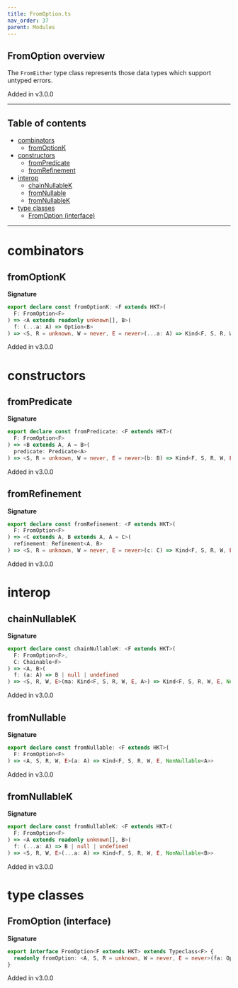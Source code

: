 ```yaml
---
title: FromOption.ts
nav_order: 37
parent: Modules
---
```


## FromOption overview

The `FromEither` type class represents those data types which support untyped errors.

Added in v3.0.0

---

<h2 class="text-delta">Table of contents</h2>

- [combinators](#combinators)
  - [fromOptionK](#fromoptionk)
- [constructors](#constructors)
  - [fromPredicate](#frompredicate)
  - [fromRefinement](#fromrefinement)
- [interop](#interop)
  - [chainNullableK](#chainnullablek)
  - [fromNullable](#fromnullable)
  - [fromNullableK](#fromnullablek)
- [type classes](#type-classes)
  - [FromOption (interface)](#fromoption-interface)

---

# combinators

## fromOptionK

**Signature**

```ts
export declare const fromOptionK: <F extends HKT>(
  F: FromOption<F>
) => <A extends readonly unknown[], B>(
  f: (...a: A) => Option<B>
) => <S, R = unknown, W = never, E = never>(...a: A) => Kind<F, S, R, W, E, B>
```

Added in v3.0.0

# constructors

## fromPredicate

**Signature**

```ts
export declare const fromPredicate: <F extends HKT>(
  F: FromOption<F>
) => <B extends A, A = B>(
  predicate: Predicate<A>
) => <S, R = unknown, W = never, E = never>(b: B) => Kind<F, S, R, W, E, B>
```

Added in v3.0.0

## fromRefinement

**Signature**

```ts
export declare const fromRefinement: <F extends HKT>(
  F: FromOption<F>
) => <C extends A, B extends A, A = C>(
  refinement: Refinement<A, B>
) => <S, R = unknown, W = never, E = never>(c: C) => Kind<F, S, R, W, E, B>
```

Added in v3.0.0

# interop

## chainNullableK

**Signature**

```ts
export declare const chainNullableK: <F extends HKT>(
  F: FromOption<F>,
  C: Chainable<F>
) => <A, B>(
  f: (a: A) => B | null | undefined
) => <S, R, W, E>(ma: Kind<F, S, R, W, E, A>) => Kind<F, S, R, W, E, NonNullable<B>>
```

Added in v3.0.0

## fromNullable

**Signature**

```ts
export declare const fromNullable: <F extends HKT>(
  F: FromOption<F>
) => <A, S, R, W, E>(a: A) => Kind<F, S, R, W, E, NonNullable<A>>
```

Added in v3.0.0

## fromNullableK

**Signature**

```ts
export declare const fromNullableK: <F extends HKT>(
  F: FromOption<F>
) => <A extends readonly unknown[], B>(
  f: (...a: A) => B | null | undefined
) => <S, R, W, E>(...a: A) => Kind<F, S, R, W, E, NonNullable<B>>
```

Added in v3.0.0

# type classes

## FromOption (interface)

**Signature**

```ts
export interface FromOption<F extends HKT> extends Typeclass<F> {
  readonly fromOption: <A, S, R = unknown, W = never, E = never>(fa: Option<A>) => Kind<F, S, R, W, E, A>
}
```

Added in v3.0.0
